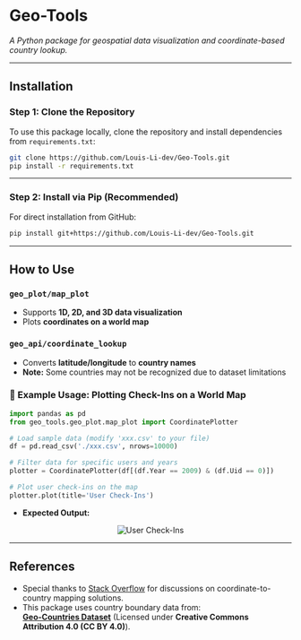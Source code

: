 

#  Geo-Tools  
*A Python package for geospatial data visualization and coordinate-based country lookup.*

---

## Installation  

### Step 1: Clone the Repository  
To use this package locally, clone the repository and install dependencies from `requirements.txt`:
```bash
git clone https://github.com/Louis-Li-dev/Geo-Tools.git
pip install -r requirements.txt
```
---

### Step 2: Install via Pip (Recommended)  
For direct installation from GitHub:
```bash
pip install git+https://github.com/Louis-Li-dev/Geo-Tools.git
```

---

##  How to Use  

###  `geo_plot/map_plot`  
- Supports **1D, 2D, and 3D data visualization**  
- Plots **coordinates on a world map**  

### `geo_api/coordinate_lookup`  
- Converts **latitude/longitude** to **country names**  
- **Note:** Some countries may not be recognized due to dataset limitations  

### 🔹 Example Usage: Plotting Check-Ins on a World Map  

```python
import pandas as pd
from geo_tools.geo_plot.map_plot import CoordinatePlotter

# Load sample data (modify 'xxx.csv' to your file)
df = pd.read_csv('./xxx.csv', nrows=10000)

# Filter data for specific users and years
plotter = CoordinatePlotter(df[(df.Year == 2009) & (df.Uid == 0)])

# Plot user check-ins on the map
plotter.plot(title='User Check-Ins')
```

- **Expected Output:**
<p align="center">
  <img src="https://github.com/user-attachments/assets/d6ff04eb-a2b1-4f12-add6-00986e303a47" alt="User Check-Ins">
</p>

---

##  References  

- Special thanks to [Stack Overflow](https://stackoverflow.com/questions/20169467/how-to-convert-from-longitude-and-latitude-to-country-or-city) for discussions on coordinate-to-country mapping solutions.  
- This package uses country boundary data from:  
  **[Geo-Countries Dataset](https://github.com/datasets/geo-countries)** (Licensed under **Creative Commons Attribution 4.0 (CC BY 4.0)**).  
